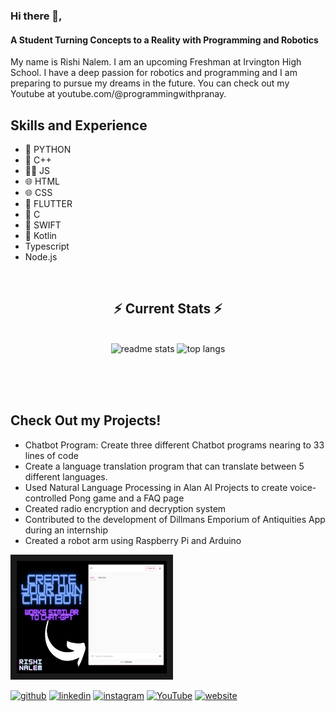 ### Hi there 👋,
#### A Student Turning Concepts to a Reality with Programming and Robotics
My name is Rishi Nalem. I am an upcoming Freshman at Irvington High School. I have a deep passion for robotics and programming and I am preparing to pursue my dreams in the future. You can check out my Youtube at youtube.com/@programmingwithpranay.

## Skills and Experience
* 🐍 PYTHON
* 🤖 C++
* 🧑‍💻 JS
* 🌐 HTML
* 🌐 CSS
* 📱 FLUTTER
* 🤖 C
* 📱 SWIFT
* 📱 Kotlin
* Typescript
* Node.js

<br/>
  <h2 align="center">⚡ Current Stats ⚡</h2>
<br>
<div align=center>
  <img width=390 src="https://github-readme-stats.vercel.app/api?username=pranayrishi&show_icons=true&theme=react&rank_icon=github&border_radius=10" alt="readme stats" />
  <img width=325 src="https://github-readme-stats.vercel.app/api/top-langs/?username=pranayrishi&hide=HTML&langs_count=8&layout=compact&theme=react&border_radius=10&size_weight=0.5&count_weight=0.5&exclude_repo=github-readme-stats" alt="top langs" />
</div>

  <br/>

<br/><br/>

## Check Out my Projects!
* Chatbot Program: Create three different Chatbot programs nearing to 33 lines of code
* Create a language translation program that can translate between 5 different languages.
* Used Natural Language Processing in Alan AI Projects to create voice-controlled Pong game and a FAQ page
* Created radio encryption and decryption system
* Contributed to the development of Dillmans Emporium of Antiquities App during an internship
* Created a robot arm using Raspberry Pi and Arduino

<a href="https://youtu.be/Iv77kudUNVs" target="_blank"><img src="Chatbot.jpg" 
alt="Chatbot.jpg" width="240" height="180" border="10" /></a>

[<img src='https://cdn.jsdelivr.net/npm/simple-icons@3.0.1/icons/github.svg' alt='github' height='40'>](https://github.com/pranayrishi)  [<img src='https://cdn.jsdelivr.net/npm/simple-icons@3.0.1/icons/linkedin.svg' alt='linkedin' height='40'>](https://www.linkedin.com/in/https://www.linkedin.com/in/rishi-nalem-8161b7244//)  [<img src='https://cdn.jsdelivr.net/npm/simple-icons@3.0.1/icons/instagram.svg' alt='instagram' height='40'>](https://www.instagram.com/rishinalem/)  [<img src='https://cdn.jsdelivr.net/npm/simple-icons@3.0.1/icons/youtube.svg' alt='YouTube' height='40'>](https://www.youtube.com/channel/@programmingwithpranay)  [<img src='https://cdn.jsdelivr.net/npm/simple-icons@3.0.1/icons/icloud.svg' alt='website' height='40'>](rishinalem.com)  
<!--[![Rishi's GitHub stats](https://github-readme-stats.vercel.app/api?username=pranayrishi)](https://github.com/pranayrishi/github-readme-stats)-->
